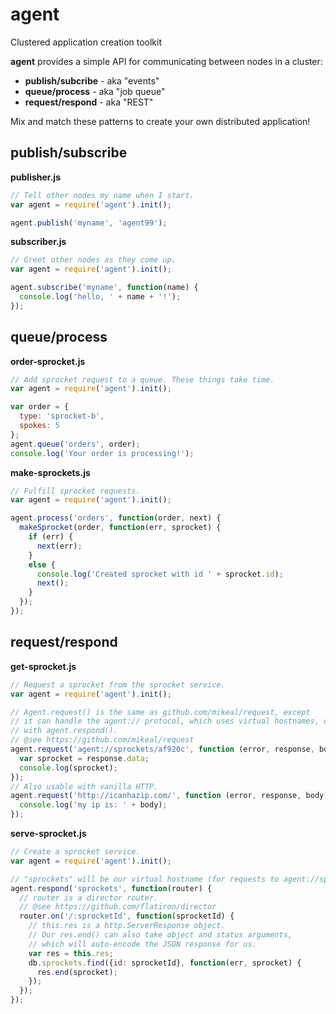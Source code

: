 agent
=====

Clustered application creation toolkit

**agent** provides a simple API for communicating between nodes in a cluster:

- **publish/subcribe** - aka "events"
- **queue/process** - aka "job queue"
- **request/respond** - aka "REST"

Mix and match these patterns to create your own distributed application!

publish/subscribe
-----------------

**publisher.js**

```javascript
// Tell other nodes my name when I start.
var agent = require('agent').init();

agent.publish('myname', 'agent99');
```

**subscriber.js**

```javascript
// Greet other nodes as they come up.
var agent = require('agent').init();

agent.subscribe('myname', function(name) {
  console.log('hello, ' + name + '!');
});
```

queue/process
-------------

**order-sprocket.js**

```javascript
// Add sprocket request to a queue. These things take time.
var agent = require('agent').init();

var order = {
  type: 'sprocket-b',
  spokes: 5
};
agent.queue('orders', order);
console.log('Your order is processing!');
```

**make-sprockets.js**

```javascript
// Fulfill sprocket requests.
var agent = require('agent').init();

agent.process('orders', function(order, next) {
  makeSprocket(order, function(err, sprocket) {
    if (err) {
      next(err);
    }
    else {
      console.log('Created sprocket with id ' + sprocket.id);
      next();
    }
  });
});
```

request/respond
---------------

**get-sprocket.js**

```javascript
// Request a sprocket from the sprocket service.
var agent = require('agent').init();

// Agent.request() is the same as github.com/mikeal/request, except
// it can handle the agent:// protocol, which uses virtual hostnames, defined
// with agent.respond().
// @see https://github.com/mikeal/request
agent.request('agent://sprockets/af920c', function (error, response, body) {
  var sprocket = response.data;
  console.log(sprocket);
});
// Also usable with vanilla HTTP.
agent.request('http://icanhazip.com/', function (error, response, body) {
  console.log('my ip is: ' + body);
});
```

**serve-sprocket.js**

```javascript
// Create a sprocket service.
var agent = require('agent').init();

// "sprockets" will be our virtual hostname (for requests to agent://sprockets/...)
agent.respond('sprockets', function(router) {
  // router is a director router.
  // @see https://github.com/flatiron/director
  router.on('/:sprocketId', function(sprocketId) {
    // this.res is a http.ServerResponse object.
    // Our res.end() can also take object and status arguments,
    // which will auto-encode the JSON response for us.
    var res = this.res;
    db.sprockets.find({id: sprocketId}, function(err, sprocket) {
      res.end(sprocket);
    });
  });
});
```